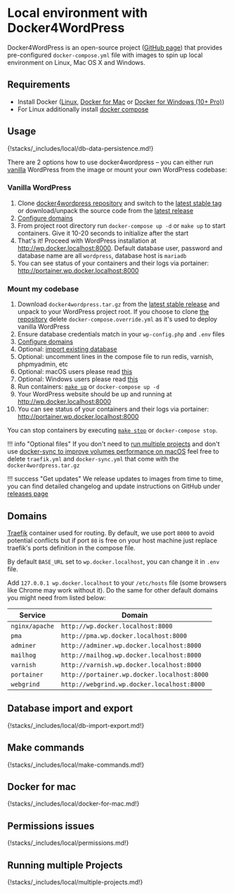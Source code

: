 # Local environment with Docker4WordPress

Docker4WordPress is an open-source project ([GitHub page](https://github.com/wodby/docker4wordpress)) that provides pre-configured `docker-compose.yml` file with images to spin up local environment on Linux, Mac OS X and Windows. 

## Requirements

* Install Docker ([Linux](https://docs.docker.com/engine/installation), [Docker for Mac](https://docs.docker.com/engine/installation/mac) or [Docker for Windows (10+ Pro)](https://docs.docker.com/engine/installation/windows))
* For Linux additionally install [docker compose](https://docs.docker.com/compose/install)

## Usage

{!stacks/_includes/local/db-data-persistence.md!}

There are 2 options how to use docker4wordpress – you can either run [vanilla](https://en.wikipedia.org/wiki/Vanilla_software) WordPress from the image or mount your own WordPress codebase:

### Vanilla WordPress

1. Clone [docker4wordpress repository](https://github.com/wodby/docker4wordpress) and switch to the [latest stable tag](https://github.com/wodby/docker4wordpress/releases) or download/unpack the source code from the [latest release](https://github.com/wodby/docker4wordpress/releases)
2. [Configure domains](#domains)
3. From project root directory run `docker-compose up -d` or `make up` to start containers. Give it 10-20 seconds to initialize after the start
4. That's it! Proceed with WordPress installation at http://wp.docker.localhost:8000. Default database user, password and database name are all `wordpress`, database host is `mariadb`
5. You can see status of your containers and their logs via portainer: http://portainer.wp.docker.localhost:8000

### Mount my codebase

1. Download `docker4wordpress.tar.gz` from the [latest stable release](https://github.com/wodby/docker4wordpress/releases) and unpack to your WordPress project root. If you choose to clone [the repository](https://github.com/wodby/docker4wordpress) delete `docker-compose.override.yml` as it's used to deploy vanilla WordPress
2. Ensure database credentials match in your `wp-config.php` and `.env` files 
3. [Configure domains](#domains)
4. Optional: [import existing database](#database-import-and-export)
5. Optional: uncomment lines in the compose file to run redis, varnish, phpmyadmin, etc
8. Optional: macOS users please read [this](#docker-for-mac)
9. Optional: Windows users please read [this](#windows)
10. Run containers: [`make up`](#make-commands) or `docker-compose up -d`
11. Your WordPress website should be up and running at http://wp.docker.localhost:8000
12. You can see status of your containers and their logs via portainer: http://portainer.wp.docker.localhost:8000

You can stop containers by executing [`make stop`](#make-commands) or `docker-compose stop`.

!!! info "Optional files"
    If you don't need to [run multiple projects](#running-multiple-projects) and don't use [docker-sync to improve volumes performance on macOS](#docker-for-mac) feel free to delete `traefik.yml` and `docker-sync.yml` that come with the `docker4wordpress.tar.gz`

!!! success "Get updates"
    We release updates to images from time to time, you can find detailed changelog and update instructions on GitHub under [releases page](https://github.com/wodby/docker4wordpress/releases)  
    
## Domains

[Traefik](https://hub.docker.com/_/traefik) container used for routing. By default, we use port `8000` to avoid potential conflicts but if port `80` is free on your host machine just replace traefik's ports definition in the compose file.

By default `BASE_URL` set to `wp.docker.localhost`, you can change it in `.env` file.

Add `127.0.0.1 wp.docker.localhost` to your `/etc/hosts` file (some browsers like Chrome may work without it). Do the same for other default domains you might need from listed below:  

| Service        | Domain                                      |
| ------------   | -----------------------------------------   |
| `nginx/apache` | `http://wp.docker.localhost:8000`           |
| `pma`          | `http://pma.wp.docker.localhost:8000`       |
| `adminer`      | `http://adminer.wp.docker.localhost:8000`   |
| `mailhog`      | `http://mailhog.wp.docker.localhost:8000`   |
| `varnish`      | `http://varnish.wp.docker.localhost:8000`   |
| `portainer`    | `http://portainer.wp.docker.localhost:8000` |
| `webgrind`     | `http://webgrind.wp.docker.localhost:8000`  |

## Database import and export

{!stacks/_includes/local/db-import-export.md!}

## Make commands

{!stacks/_includes/local/make-commands.md!}

## Docker for mac

{!stacks/_includes/local/docker-for-mac.md!}

## Permissions issues

{!stacks/_includes/local/permissions.md!}

## Running multiple Projects

{!stacks/_includes/local/multiple-projects.md!}